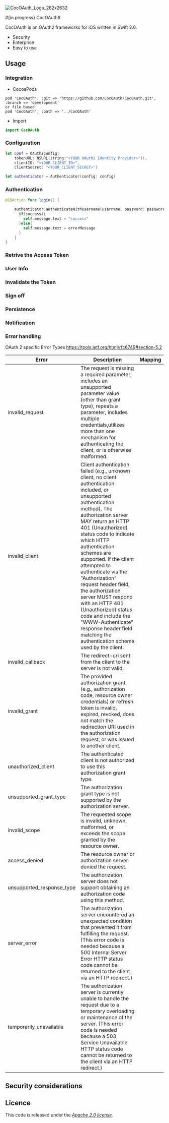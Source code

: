 ![CocOAuth_Logo_262x2632](http://cocoauth.marko-seifert.de/presskit/CocOAuth_Logo_262x262.png)


#{in progress} CocOAuth#

CocOAuth is an OAuth2 frameworks for iOS written in Swift 2.0.


- Security
- Enterprise
- Easy to use

## Usage ##

### Integration ###

- CocoaPods

```
pod 'CocOAuth', :git => 'https://github.com/CocOAuth/CocOAuth.git', :branch => 'development'
or file based
pod 'CocOAuth', :path => '../CocOAuth'
```
- Import
```swift
import CocOAuth
```

### Configuration ###
```swift
let conf = OAuth2Config(
	tokenURL: NSURL(string:"<YOUR OAuth2 Identity Provider>")!, 
	clientID: "<YOUR_CLIENT_ID>", 
	clientSecret: "<YOUR_CLIENT_SECRET>")

let authenticator = Authenticator(config: config)

```
### Authentication ###
```swift
@IBAction func login() {
    
    authenticator.authenticateWithUsername(username, password: password) {success, errorMessage in
      if(success){
        self.message.text = "success"
      }else{
        self.message.text = errorMessage
      }
    }
}
```
### Retrive the Access Token ###

### User Info ###

### Invalidate the Token ###

### Sign off ###

### Persistence ###

### Notification ###

### Error handling ###

OAuth 2 specific Error Types 
https://tools.ietf.org/html/rfc6749#section-5.2

Error | Description | Mapping
------|------------ |--------
invalid_request | The request is missing a required parameter, includes an unsupported parameter value (other than grant type), repeats a parameter, includes multiple credentials,utilizes more than one mechanism for authenticating the client, or is otherwise malformed.|
invalid_client|Client authentication failed (e.g., unknown client, no client authentication included, or unsupported authentication method). The authorization server MAY return an HTTP 401 (Unauthorized) status code to indicate which HTTP authentication schemes are supported. If the client attempted to authenticate via the "Authorization" request header field, the authorization server MUST respond with an HTTP 401 (Unauthorized) status code and include the "WWW-Authenticate" response header field matching the authentication scheme used by the client.|
invalid_callback|The redirect-uri sent from the client to the server is not valid.|
invalid_grant|The provided authorization grant (e.g., authorization code, resource owner credentials) or refresh token is invalid, expired, revoked, does not match the redirection URI used in the authorization request, or was issued to another client.|
unauthorized_client|The authenticated client is not authorized to use this authorization grant type.|
unsupported_grant_type|The authorization grant type is not supported by the authorization server.|
invalid_scope|The requested scope is invalid, unknown, malformed, or exceeds the scope granted by the resource owner.|
access_denied|The resource owner or authorization server denied the request.|
unsupported_response_type|The authorization server does not support obtaining an authorization code using this method.|
server_error|The authorization server encountered an unexpected condition that prevented it from fulfilling the request. (This error code is needed because a 500 Internal Server Error HTTP status code cannot be returned to the client via an HTTP redirect.)|
temporarily_unavailable|The authorization server is currently unable to handle the request due to a temporary overloading or maintenance of the server. (This error code is needed because a 503 Service Unavailable HTTP status code cannot be returned to the client via an HTTP redirect.)|

## Security considerations ##

## Licence ##

This code is released under the [_Apache 2.0 license_](LICENSE).


[sample]: https://github.com/p2/OAuth2App